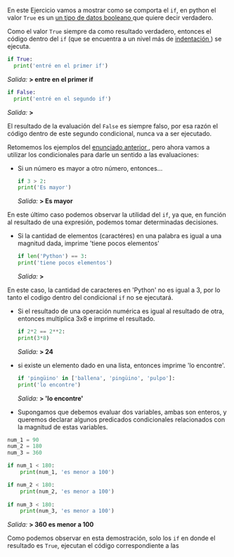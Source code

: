 En este Ejercicio vamos a mostrar como se comporta el `if`, en python el valor `True` es un <a href=https://es.wikipedia.org/wiki/Tipo_de_dato_l%C3%B3gico > un tipo de datos booleano </a>que quiere decir verdadero.

Como el valor `True` siempre da como resultado verdadero, entonces el código dentro del `if` (que se encuentra a un nivel más de <a href=https://es.wikipedia.org/wiki/Indentaci%C3%B3n> indentación </a>) se ejecuta.

``` python
if True:
  print('entré en el primer if')
```
_Salida:_
**> entre en el primer if**

``` python
if False:
  print('entré en el segundo if')
```
_Salida:_
**>**


El resultado de la evaluación del `False` es siempre falso, por esa razón el código dentro de este segundo condicional, nunca va a ser ejecutado.

Retomemos los ejemplos del <a href=#/guides/dh-mumuki/mumuki-guia-python-python-ds-condicionales/exercises/4 >enunciado anterior </a>, pero ahora vamos a utilizar los condicionales para darle un sentido a las evaluaciones:

  * Si un número es mayor a otro número, entonces...
      
      ``` python
    if 3 > 2:
      print('Es mayor')
    ```
    _Salida:_
**> Es mayor**

En este último caso podemos observar la utilidad del `if`, ya que, en función al resultado de una expresión, podemos tomar determinadas decisiones.

  * Si la cantidad de elementos (caractéres) en una palabra es igual a una magnitud dada, imprime 'tiene pocos elementos'
      
      ``` python
    if len('Python') == 3:
      print('tiene pocos elementos')
    ```
    _Salida:_ 
**>**

En este caso, la cantidad de caracteres en 'Python' no es igual a 3, por lo tanto el codigo dentro del condicional `if` no se ejecutará.

  * Si el resultado de una operación numérica es igual al resultado de otra, entonces multiplica 3x8 e imprime el resultado.
      
      ``` python
    if 2*2 == 2**2:
      print(3*8)
    ```
    _Salida:_
**> 24**

  * si existe un elemento dado en una lista, entonces imprime 'lo encontre'.
      
      ``` python
    if 'pingüino' in ['ballena', 'pingüino', 'pulpo']:
      print('lo encontre')
    ```
    _Salida:_
  **> 'lo encontre'**



  * Supongamos que debemos evaluar dos variables, ambas son enteros, y queremos declarar algunos predicados condicionales relacionados con la magnitud de estas variables.

  ``` python
  num_1 = 90
  num_2 = 180
  num_3 = 360
  
  if num_1 < 180:
      print(num_1, 'es menor a 100')
  
  if num_2 < 180:
      print(num_2, 'es menor a 100')
      
  if num_3 < 180:
      print(num_3, 'es menor a 100')
  ```
  _Salida:_
  **> 360 es menor a 100**

Como podemos observar en esta demostración, solo los `if` en donde el resultado es `True`, ejecutan el código correspondiente a las 